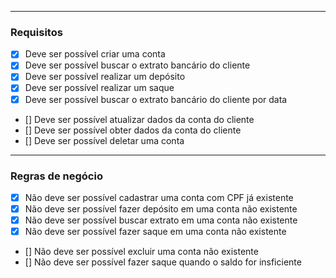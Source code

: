 

 ---

  ### Requisitos

 - [x] Deve ser possível criar uma conta
 - [x] Deve ser possível buscar o extrato bancário do cliente
 - [x] Deve ser possível realizar um depósito
 - [x] Deve ser possível realizar um saque 
 - [x] Deve ser possível buscar o extrato bancário do cliente por data
 - [] Deve ser possível atualizar dados da conta do cliente
 - [] Deve ser possível obter dados da conta do cliente
 - [] Deve ser possível deletar uma conta

 ---

  ### Regras de negócio

  - [x] Não deve ser possível cadastrar uma conta com CPF já existente
  - [x] Não deve ser possível fazer depósito em uma conta não existente
  - [x] Não deve ser possível buscar extrato em uma conta não existente
  - [x] Não deve ser possível fazer saque em uma conta não existente
  - [] Não deve ser possível excluir uma conta não existente 
  - [] Não deve ser possível fazer saque quando o saldo for insficiente